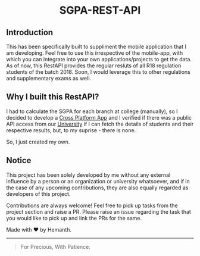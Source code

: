 <h1 align="center">SGPA-REST-API</h1>

## Introduction

This has been specifically built to suppliment the mobile application that I am
developing. Feel free to use this irrespective of the mobile-app, with which
you can integrate into your own applications/projects to get the data. As of
now, this RestAPI provides the regular resluts of all R18 regulation students of the
batch 2018. Soon, I would leverage this to other regulations and supplementary exams as well.

## Why I built this RestAPI?

I had to calculate the SGPA for each branch at college (manually), so I decided
to develop a [Cross Platform
App](https://github.com/hemanth-kotagiri/sgpa-calculator) and I verified if
there was a public API access from our [University](https://jntuh.ac.in) if I
can fetch the details of students and their respective results, but, to my
suprise - there is none.

So, I just created my own.

## Notice

This project has been solely developed by me without any external influence by
a person or an organization or university whatsoever, and if in the case of any
upcoming contributions, they are also equally regarded as developers of this
project.

Contributions are always welcome! Feel free to pick up tasks from the project
section and raise a PR.
Please raise an issue regarding the task that you would like to pick up and
link the PRs for the same.

Made with ❤️ by Hemanth.

---

> For Precious, With Patience.
